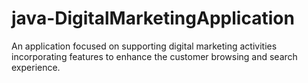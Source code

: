 # java-DigitalMarketingApplication
An application focused on supporting digital marketing activities incorporating features to enhance the customer browsing and search experience.
